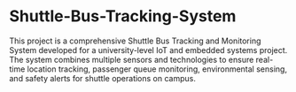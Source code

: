 # Shuttle-Bus-Tracking-System
This project is a comprehensive Shuttle Bus Tracking and Monitoring System developed for a university-level IoT and embedded systems project. The system combines multiple sensors and technologies to ensure real-time location tracking, passenger queue monitoring, environmental sensing, and safety alerts for shuttle operations on campus.

